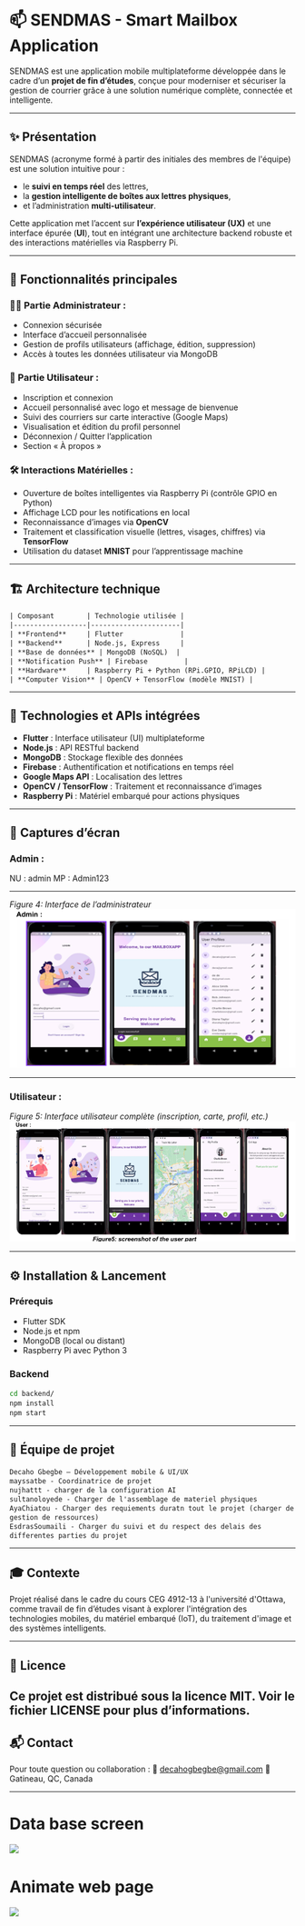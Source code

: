 # 📫 SENDMAS - Smart Mailbox Application

SENDMAS est une application mobile multiplateforme développée dans le cadre d’un **projet de fin d’études**,
conçue pour moderniser et sécuriser la gestion de courrier grâce à une solution numérique complète, connectée et intelligente.

---

## ✨ Présentation

SENDMAS (acronyme formé à partir des initiales des membres de l'équipe) est une solution intuitive pour :
- le **suivi en temps réel** des lettres,
- la **gestion intelligente de boîtes aux lettres physiques**,
- et l’administration **multi-utilisateur**.

Cette application met l’accent sur **l’expérience utilisateur (UX)** et une interface épurée (**UI**),
tout en intégrant une architecture backend robuste et des interactions matérielles via Raspberry Pi.

---

## 📱 Fonctionnalités principales

### 👩‍💼 Partie Administrateur :
- Connexion sécurisée
- Interface d’accueil personnalisée
- Gestion de profils utilisateurs (affichage, édition, suppression)
- Accès à toutes les données utilisateur via MongoDB

### 👤 Partie Utilisateur :
- Inscription et connexion
- Accueil personnalisé avec logo et message de bienvenue
- Suivi des courriers sur carte interactive (Google Maps)
- Visualisation et édition du profil personnel
- Déconnexion / Quitter l’application
- Section « À propos »

### 🛠️ Interactions Matérielles :
- Ouverture de boîtes intelligentes via Raspberry Pi (contrôle GPIO en Python)
- Affichage LCD pour les notifications en local
- Reconnaissance d’images via **OpenCV**
- Traitement et classification visuelle (lettres, visages, chiffres) via **TensorFlow**
- Utilisation du dataset **MNIST** pour l’apprentissage machine

---

## 🏗️ Architecture technique
``` text
| Composant        | Technologie utilisée |
|------------------|----------------------|
| **Frontend**     | Flutter              |
| **Backend**      | Node.js, Express     |
| **Base de données** | MongoDB (NoSQL)  |
| **Notification Push** | Firebase         |
| **Hardware**     | Raspberry Pi + Python (RPi.GPIO, RPiLCD) |
| **Computer Vision** | OpenCV + TensorFlow (modèle MNIST) |
```
---

## 🔗 Technologies et APIs intégrées

- **Flutter** : Interface utilisateur (UI) multiplateforme
- **Node.js** : API RESTful backend
- **MongoDB** : Stockage flexible des données
- **Firebase** : Authentification et notifications en temps réel
- **Google Maps API** : Localisation des lettres
- **OpenCV / TensorFlow** : Traitement et reconnaissance d’images
- **Raspberry Pi** : Matériel embarqué pour actions physiques

---

## 📸 Captures d’écran

### Admin :
NU : admin
MP : Admin123

---

_Figure 4: Interface de l’administrateur_
![Capture d'écran](https://github.com/Decaho7059/CEG4912-13-UX-UI-part/blob/6c65db6f2a319befe061f501c38e5404c14c6210/12.png)

---
### Utilisateur :
_Figure 5: Interface utilisateur complète (inscription, carte, profil, etc.)_
![Capture d'écran](https://github.com/Decaho7059/CEG4912-13-UX-UI-part/blob/55f47e535eea51be80a02326ade755c61f5c8b6a/13.png)

---

## ⚙️ Installation & Lancement

### Prérequis

- Flutter SDK
- Node.js et npm
- MongoDB (local ou distant)
- Raspberry Pi avec Python 3

### Backend

```bash
cd backend/
npm install
npm start
```
---
## 👥 Équipe de projet
```text
Decaho Gbegbe – Développement mobile & UI/UX
mayssatbe - Coordinatrice de projet
nujhattt - charger de la configuration AI
sultanoloyede - Charger de l'assemblage de materiel physiques
AyaChiatou - Charger des requiements duratn tout le projet (charger de gestion de ressources)
EsdrasSoumaili - Charger du suivi et du respect des delais des differentes parties du projet
```
---

## 🎓 Contexte
Projet réalisé dans le cadre du cours CEG 4912-13 à l'université d'Ottawa,
comme travail de fin d’études visant à explorer l'intégration des technologies mobiles, du matériel embarqué (IoT), du traitement d'image et des systèmes intelligents.

---
## 📄 Licence
Ce projet est distribué sous la licence MIT. Voir le fichier LICENSE pour plus d’informations.
---
## 📬 Contact
Pour toute question ou collaboration :
📧 decahogbegbe@gmail.com
📍 Gatineau, QC, Canada

---
# Data base screen
<img src="https://github.com/user-attachments/assets/6633ff70-3dbf-4f44-b804-d1cb0ffe5f60" width="300">

 # Animate web page
<img src="https://github.com/user-attachments/assets/bde4031e-d9b1-40c5-bb23-bd4e2bc17462" width="300">


